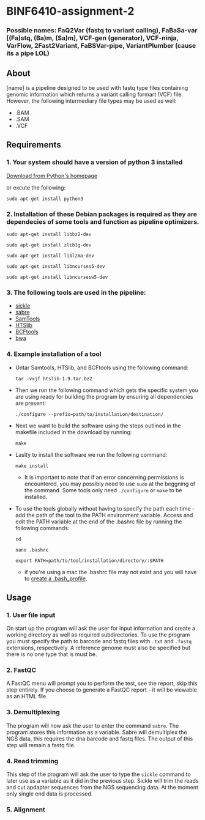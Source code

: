 # BINF6410-assignment-2
### Possible names: FaQ2Var (fastq to variant calling), FaBaSa-var [(Fa)stq, (Ba)m, (Sa)m], VCF-gen (generator), VCF-ninja, VarFlow, 2Fast2Variant, FaBSVar-pipe, VariantPlumber (cause its a pipe LOL)

## About

[name] is a pipeline designed to be used with fastq type files containing genomic information which returns a variant calling formart (VCF) file. However, the following intermediary file types may be used as well:

* .BAM
* .SAM
* .VCF

## Requirements

### 1. Your system should have a version of python 3 installed

[Download from Python's homepage](https://www.python.org/downloads/)

or excute the following:

`sudo apt-get install python3`

### 2. Installation of these Debian packages is required as they are dependecies of some tools and function as pipeline optimizers.

`sudo apt-get install libbz2-dev`

`sudo apt-get install zlib1g-dev`

`sudo apt-get install liblzma-dev`

`sudo apt-get install libncurses5-dev`

`sudo apt-get install libncursesw5-dev`

### 3. The following tools are used in the pipeline:

* [sickle](https://github.com/najoshi/sickle/archive/v1.33.tar.gz)
* [sabre](https://github.com/najoshi/sabre/archive/master.zip)
* [SamTools](https://github.com/samtools/samtools/releases/download/1.9/samtools-1.9.tar.bz2)
* [HTSlib](https://github.com/samtools/htslib/releases/download/1.9/htslib-1.9.tar.bz2)
* [BCFtools](https://github.com/samtools/bcftools/releases/download/1.9/bcftools-1.9.tar.bz2)
* [bwa](https://sourceforge.net/projects/bio-bwa/files/latest/download)

### 4. Example installation of a tool

- Untar Samtools, HTSlib, and BCFtools using the following command:

  `tar -vxjf htslib-1.9.tar.bz2`


- Then we run the following command which gets the specific system you are using ready for building the program by ensuring all dependencies are present:

  `./configure --prefix=path/to/installation/destination/`

- Next we want to build the software using the steps outlined in the makefile included in the download by running:

  `make`

- Laslty to install the software we run the following command:

  `make install`

  * It is important to note that if an error concerning permissions is encountered, you may possibly need to use `sudo` at the beggning of     the command. Some tools only need `./configure` or `make` to be installed. 

- To use the tools globally without having to specify the path each time - add the path of the tool to the PATH environment variable. Access   and edit the PATH variable at the end of the .bashrc file by running the following commands:

  ```
  cd

  nano .bashrc

  export PATH=path/to/tool/installation/directory/:$PATH
  ```

  * if you're using a mac the .bashrc file may not exist and you will have to [create a .bash_profile](https://medium.com/@alohaglenn/programming-lifehack-creating-a-bash-profile-56166dbd341c).

## Usage

### 1. User file input

On start up the program will ask the user for input information and create a working directory as well as required subdirectories. To use the program you must specify the path to barcode and fastq files with `.txt` and `.fastq` extensions, respectively. A reference genome must also be specified but there is no one type that is must be.

### 2. FastQC

A FastQC menu will prompt you to perform the test, see the report, skip this step entirely. If you choose to generate a FastQC report - it will be viewable as an HTML file.

### 3. Demultiplexing

The program will now ask the user to enter the command `sabre`. The program stores this information as a variable. Sabre will demultiplex the NGS data, this requires the dna barcode and fastq files. The output of this step will remain a fastq file.

### 4. Read trimming

This step of the program will ask the user to type the `sickle` command to later use as a variable as it did in the previous step. Sickle will trim the reads and cut apdapter sequences from the NGS sequencing data. At the moment only single end data is processed.

### 5. Alignment



